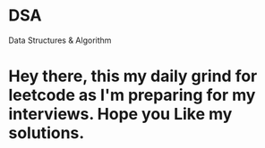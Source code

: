 # DSA
Data Structures &amp; Algorithm

# Hey there, this my daily grind for leetcode as I'm preparing for my interviews. Hope you Like my solutions.
